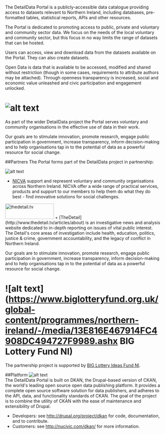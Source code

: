 The DetailData Portal is a publicly-accessible data catalogue providing access to datasets relevant to Northern Ireland, including databases, pre-formatted tables, statistical reports, APIs and other resources.

The Portal is dedicated to promoting access to public, private and voluntary and community sector data. We focus on the needs of the local voluntary and community sector, but this focus in no way limits the range of datasets that can be hosted.

Users can access, view and download data from the datasets available on the Portal. They can also create datasets.

Open Data is data that is available to be accessed, modified and shared without restriction (though in some cases, requirements to attribute authors may be attached). Through openness transparency is increased, social and economic value unleashed and civic participation and engagement unlocked.

![alt text](https://cloud.githubusercontent.com/assets/10833378/7916574/a778e782-087c-11e5-8cf1-d88c360ea121.png)  
======================================================
As part of the wider DetailData project the Portal serves voluntary and community organisations in the effective use of data in their work.  

Our goals are to stimulate innovation, promote research, engage public participation in government, increase transparency, inform decision-making and to help organisations tap in to the potential of data as a powerful resource for social change.

##Partners
The Portal forms part of the DetailData project in partnership:  

![alt text](http://www.nicva.org/sites/all/themes/theme/images/nicva_logo.png)  
+ [NICVA](http://www.nicva.org/about-us) support and represent voluntary and community organisations across Northern Ireland. NICVA offer a wide range of practical services, products and support to our members to help them do what they do best - find innovative solutions for social challenges.  

<img src="http://www.thedetail.tv/system/production/uploads/hero_asset/upload/949/hero_color_detail.jpg" alt="thedetail.tv" height="50" width="158">  
+ [TheDetail](http://www.thedetail.tv/articles/about) is an investigative news and analysis website dedicated to in-depth reporting on issues of vital public interest. The Detail's core areas of investigation include health, education, politics, justice & crime, government accountability, and the legacy of conflict in Northern Ireland.   

Our goals are to stimulate innovation, promote research, engage public participation in government, increase transparency, inform decision-making and to help organisations tap in to the potential of data as a powerful resource for social change.  

![alt text](https://www.biglotteryfund.org.uk/global-content/programmes/northern-ireland/-/media/13E816E467914FC4908DC494727F9989.ashx BIG Lottery Fund NI)  
======================================
The partnership project is supported by [BIG Lottery Ideas Fund NI](https://www.biglotteryfund.org.uk/funding/search-past-grants/project-details?appid=276676).  

##Platform
![alt text](http://dev-nicva-dkan.pantheon.io/profiles/dkan/themes/contrib/nuboot_radix/logo.png)  
The DetailData Portal is built on DKAN, the Drupal-based version of CKAN, the world's leading open source open data publishing platform. It provides a complete open source software solution for data publishers, and adheres to the API, data, and functionality standards of CKAN. The goal of the project is to combine the utility of CKAN with the ease of maintenance and extensibility of Drupal.  
+ Developers: see http://drupal.org/project/dkan for code, documentation, and to contribute.
+ Customers: see http://nucivic.com/dkan/ for more information.
